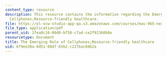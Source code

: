 ```yaml
---
content_type: resource
description: This resource contains the information regarding the Emerging Role of
  Cellphones;Resource-friendly healthcare.
file: https://ol-ocw-studio-app-qa.s3.amazonaws.com/courses/mas-965-nextlab-i-designing-mobile-technologies-for-the-next-billion-users-fall-2008/6f9ee30a0d5108d765b2c227bac84b2a_MITMAS_965F08_Lec14_gari.pdf
file_type: application/pdf
parent_uid: 2fea8c16-00d0-bf58-c7a4-ce2f92360b8e
resourcetype: Document
title: The Emerging Role of Cellphones;Resource-friendly healthcare
uid: 6f9ee30a-0d51-08d7-65b2-c227bac84b2a
---
```

